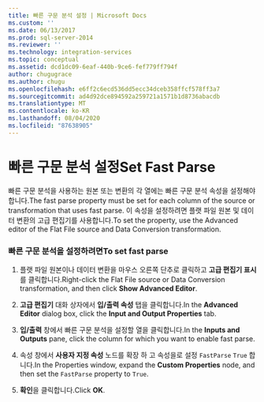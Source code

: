 ```yaml
---
title: 빠른 구문 분석 설정 | Microsoft Docs
ms.custom: ''
ms.date: 06/13/2017
ms.prod: sql-server-2014
ms.reviewer: ''
ms.technology: integration-services
ms.topic: conceptual
ms.assetid: dcd1dc09-6eaf-440b-9ce6-fef779ff794f
author: chugugrace
ms.author: chugu
ms.openlocfilehash: e6ff2c6ecd536dd5ecc34dceb358ffcf578ff3a7
ms.sourcegitcommit: ad4d92dce894592a259721a1571b1d8736abacdb
ms.translationtype: MT
ms.contentlocale: ko-KR
ms.lasthandoff: 08/04/2020
ms.locfileid: "87638905"
---
```

# <a name="set-fast-parse"></a><span data-ttu-id="24b4c-102">빠른 구문 분석 설정</span><span class="sxs-lookup"><span data-stu-id="24b4c-102">Set Fast Parse</span></span>
  <span data-ttu-id="24b4c-103">빠른 구문 분석을 사용하는 원본 또는 변환의 각 열에는 빠른 구문 분석 속성을 설정해야 합니다.</span><span class="sxs-lookup"><span data-stu-id="24b4c-103">The fast parse property must be set for each column of the source or transformation that uses fast parse.</span></span> <span data-ttu-id="24b4c-104">이 속성을 설정하려면 플랫 파일 원본 및 데이터 변환의 고급 편집기를 사용합니다.</span><span class="sxs-lookup"><span data-stu-id="24b4c-104">To set the property, use the Advanced editor of the Flat File source and Data Conversion transformation.</span></span>  
  
### <a name="to-set-fast-parse"></a><span data-ttu-id="24b4c-105">빠른 구문 분석을 설정하려면</span><span class="sxs-lookup"><span data-stu-id="24b4c-105">To set fast parse</span></span>  
  
1.  <span data-ttu-id="24b4c-106">플랫 파일 원본이나 데이터 변환을 마우스 오른쪽 단추로 클릭하고 **고급 편집기 표시**를 클릭합니다.</span><span class="sxs-lookup"><span data-stu-id="24b4c-106">Right-click the Flat File source or Data Conversion transformation, and then click **Show Advanced Editor**.</span></span>  
  
2.  <span data-ttu-id="24b4c-107">**고급 편집기** 대화 상자에서 **입/출력 속성** 탭을 클릭합니다.</span><span class="sxs-lookup"><span data-stu-id="24b4c-107">In the **Advanced Editor** dialog box, click the **Input and Output Properties** tab.</span></span>  
  
3.  <span data-ttu-id="24b4c-108">**입/출력** 창에서 빠른 구문 분석을 설정할 열을 클릭합니다.</span><span class="sxs-lookup"><span data-stu-id="24b4c-108">In the **Inputs and Outputs** pane, click the column for which you want to enable fast parse.</span></span>  
  
4.  <span data-ttu-id="24b4c-109">속성 창에서 **사용자 지정 속성** 노드를 확장 하 고 속성을로 설정 `FastParse` `True` 합니다.</span><span class="sxs-lookup"><span data-stu-id="24b4c-109">In the Properties window, expand the **Custom Properties** node, and then set the `FastParse` property to `True`.</span></span>  
  
5.  <span data-ttu-id="24b4c-110">**확인**을 클릭합니다.</span><span class="sxs-lookup"><span data-stu-id="24b4c-110">Click **OK**.</span></span>  
  
  
